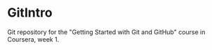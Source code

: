 # GitIntro
Git repository for the "Getting Started with Git and GitHub" course in Coursera, week 1.
